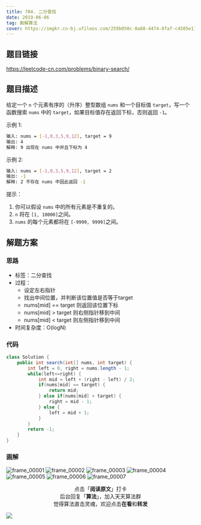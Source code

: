 ```yaml
---
title: 704. 二分查找
date: 2019-06-06
tag: 画解算法
cover: https://imgkr.cn-bj.ufileos.com/259b050c-0a68-4474-8faf-c4505e11ee4a.png
---
```


## 题目链接

https://leetcode-cn.com/problems/binary-search/

## 题目描述

给定一个 `n` 个元素有序的（升序）整型数组 `nums` 和一个目标值 `target`，写一个函数搜索 `nums` 中的 `target`，如果目标值存在返回下标，否则返回 `-1`。

示例 1:

```bash
输入: nums = [-1,0,3,5,9,12], target = 9
输出: 4
解释: 9 出现在 nums 中并且下标为 4
```

示例 2:

```bash
输入: nums = [-1,0,3,5,9,12], target = 2
输出: -1
解释: 2 不存在 nums 中因此返回 -1
```

提示：

1. 你可以假设 `nums` 中的所有元素是不重复的。
2. `n` 将在 `[1, 10000]`之间。
3. `nums` 的每个元素都将在 `[-9999, 9999]`之间。

## 解题方案

### 思路

- 标签：二分查找
- 过程：
  - 设定左右指针
  - 找出中间位置，并判断该位置值是否等于target
  - nums[mid] == target 则返回该位置下标
  - nums[mid] > target 则右侧指针移到中间
  - nums[mid] < target 则左侧指针移到中间
- 时间复杂度：O(logN)

### 代码

```java
class Solution {
    public int search(int[] nums, int target) {
        int left = 0, right = nums.length - 1;
        while(left<=right) {
            int mid = left + (right - left) / 2;
            if(nums[mid] == target) {
                return mid;
            } else if(nums[mid] > target) {
                right = mid - 1;
            } else {
                left = mid + 1;
            }
        }
        return -1;
    }
}
```

### 画解

![frame_00001](https://imgkr.cn-bj.ufileos.com/1b6f47a7-d8b1-43fe-9551-a82e9326aaa1.png)
![frame_00002](https://imgkr.cn-bj.ufileos.com/1c8a84c8-6ac4-49a9-bfdb-e45115bebd61.png)
![frame_00003](https://imgkr.cn-bj.ufileos.com/e4b33205-55b9-4c7b-a0d4-25e1f59fd100.png)
![frame_00004](https://imgkr.cn-bj.ufileos.com/6cf996ac-8730-4014-952c-73b74feeab05.png)
![frame_00005](https://imgkr.cn-bj.ufileos.com/a6d8721a-ce95-4bca-b8dd-e7637556c238.png)
![frame_00006](https://imgkr.cn-bj.ufileos.com/0aea5cb7-abaa-4e71-ac3a-ada8d02f63a0.png)
![frame_00007](https://imgkr.cn-bj.ufileos.com/f51a8470-7e6f-46a3-ac36-f5868e701494.png)


<span style="display:block;text-align:center;">点击「<strong>阅读原文</strong>」打卡</span>
<span style="display:block;text-align:center;">后台回复「<strong>算法</strong>」，加入天天算法群</span>
<span style="display:block;text-align:center;">觉得算法直击灵魂，欢迎点击<strong>在看</strong>和<strong>转发</strong></span>

![](https://imgkr.cn-bj.ufileos.com/741c4d5c-cfb4-43d9-858b-146661b590df.gif)
